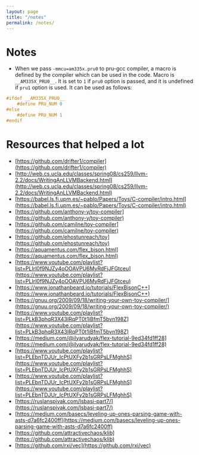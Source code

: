 ```yaml
---
layout: page
title: "/notes"
permalink: /notes/
---
```


# Notes

* When we pass `-mmcu=am335x.pru0` to pru-gcc compiler, a macro is defined by the compiler which can be used in the code. Macro is `__AM335X_PRU0__`. It is set to `1` if `pru0` option is passed, and it is undefined if `pru1` option is used. It can be used as follows:

```c
#ifdef __AM335X_PRU0__
    #define PRU_NUM 0 
#else
    #define PRU_NUM 1
#endif
```

# Resources that helped a lot

* [https://github.com/drifter1/compiler](https://github.com/drifter1/compiler)
* [http://web.cs.ucla.edu/classes/spring08/cs259/llvm-2.2/docs/WritingAnLLVMBackend.html](http://web.cs.ucla.edu/classes/spring08/cs259/llvm-2.2/docs/WritingAnLLVMBackend.html)
* [https://babel.ls.fi.upm.es/~pablo/Papers/Toys/C-compiler/intro.html](https://babel.ls.fi.upm.es/~pablo/Papers/Toys/C-compiler/intro.html)
* [https://github.com/anthony-y/toy-compiler](https://github.com/anthony-y/toy-compiler)
* [https://github.com/camilne/toy-compiler](https://github.com/camilne/toy-compiler)
* [https://github.com/ehostunreach/toy](https://github.com/ehostunreach/toy)
* [https://aquamentus.com/flex_bison.html](https://aquamentus.com/flex_bison.html)
* [https://www.youtube.com/playlist?list=PLIrl0f9NJZy4oOOAVPU6MyRdFjJFGtceu](https://www.youtube.com/playlist?list=PLIrl0f9NJZy4oOOAVPU6MyRdFjJFGtceu)
* [https://www.jonathanbeard.io/tutorials/FlexBisonC++](https://www.jonathanbeard.io/tutorials/FlexBisonC++)
* [https://gnuu.org/2009/09/18/writing-your-own-toy-compiler/](https://gnuu.org/2009/09/18/writing-your-own-toy-compiler/)
* [https://www.youtube.com/playlist?list=PLkB3phqR3X43IRqPT0t1iBfmT5bvn198Z](https://www.youtube.com/playlist?list=PLkB3phqR3X43IRqPT0t1iBfmT5bvn198Z)
* [https://medium.com/@ilyarudyak/flex-tutorial-9ed34fd1ff28](https://medium.com/@ilyarudyak/flex-tutorial-9ed34fd1ff28)
* [https://www.youtube.com/playlist?list=PLEbnTDJUr_IcPtUXFy2b1sGRPsLFMghhS](https://www.youtube.com/playlist?list=PLEbnTDJUr_IcPtUXFy2b1sGRPsLFMghhS)
* [https://www.youtube.com/playlist?list=PLEbnTDJUr_IcPtUXFy2b1sGRPsLFMghhS](https://www.youtube.com/playlist?list=PLEbnTDJUr_IcPtUXFy2b1sGRPsLFMghhS)
* [https://ruslanspivak.com/lsbasi-part7/](https://ruslanspivak.com/lsbasi-part7/)
* [https://medium.com/basecs/leveling-up-ones-parsing-game-with-asts-d7a6fc2400ff](https://medium.com/basecs/leveling-up-ones-parsing-game-with-asts-d7a6fc2400ff)
* [https://github.com/attractivechaos/klib](https://github.com/attractivechaos/klib)
* [https://github.com/rxi/vec](https://github.com/rxi/vec)